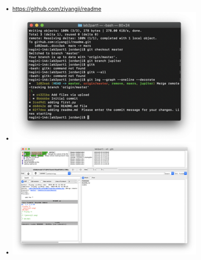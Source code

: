 *  https://github.com/ziyangji/readme
*  ![git log --graph --oneline --decorate](1.png)
*  ![gitk](2.png)
